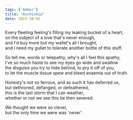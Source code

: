 ```yaml
---
tags: ['Amber']
title: "Aschismia"
date: 2023-10-02
---
```


Every fleeting feeling's filling my leaking bucket of a heart,  
on the subject of a love that's never enough,  
and I'd buy more but my wallet's all I brought,  
and I need my gullet to tolerate another bottle of this stuff.

So tell me, words or telepathy, why's all I feel this apathy,  
I've so much haste to see my eyes go wide and swallow  
the disguise you try to hide behind, to pry it off of you,  
to let the muscle tissue spew and bleed anaemia out of truth.

Honesty's not so ferrous, and as such it has deferred us,  
but dethroned, defanged, or defeathered,  
this is the last storm that I can weather,  
whether or not we see this tie then severed.

We thought we were so clever,  
but the only time we were was 'never'.
